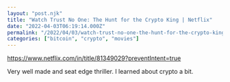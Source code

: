 ```yaml
---
layout: "post.njk"
title: "Watch Trust No One: The Hunt for the Crypto King | Netflix"
date: "2022-04-03T06:19:14.000Z"
permalink: "/2022/04/03/watch-trust-no-one-the-hunt-for-the-crypto-king-netflix/"
categories: ["bitcoin", "crypto", "movies"]
---
```


<!-- wp:paragraph -->
<p><a href="https://www.netflix.com/in/title/81349029?preventIntent=true">https://www.netflix.com/in/title/81349029?preventIntent=true</a></p>
<!-- /wp:paragraph -->

<!-- wp:paragraph -->
<p>Very well made and seat edge thriller. I learned about crypto a bit. </p>
<!-- /wp:paragraph -->
